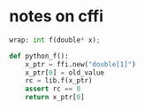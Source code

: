 # notes on cffi


```python
wrap: int f(double* x);

def python_f():
    x_ptr = ffi.new("double[1]")
    x_ptr[0] = old_value
    rc = lib.f(x_ptr)
    assert rc == 0
    return x_ptr[0]
```
